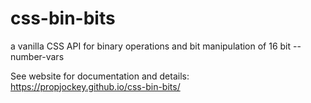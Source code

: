 # css-bin-bits
a vanilla CSS API for binary operations and bit manipulation of 16 bit --number-vars

See website for documentation and details: https://propjockey.github.io/css-bin-bits/
